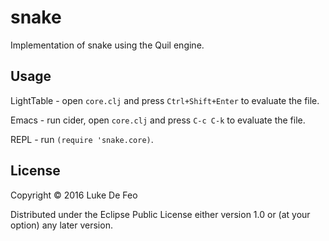 # snake

Implementation of snake using the Quil engine.

## Usage

LightTable - open `core.clj` and press `Ctrl+Shift+Enter` to evaluate the file.

Emacs - run cider, open `core.clj` and press `C-c C-k` to evaluate the file.

REPL - run `(require 'snake.core)`.

## License

Copyright © 2016 Luke De Feo

Distributed under the Eclipse Public License either version 1.0 or (at
your option) any later version.
